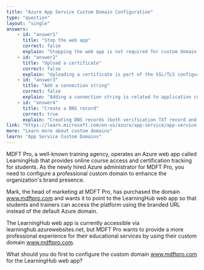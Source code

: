 ```yaml
---
title: "Azure App Service Custom Domain Configuration"
type: "question"
layout: "single"
answers:
    - id: "answer1"
      title: "Stop the web app"
      correct: false
      explain: "Stopping the web app is not required for custom domain configuration and would cause unnecessary downtime for students accessing the learning platform. Custom domains can be configured while the app is running."
    - id: "answer2"
      title: "Upload a certificate"
      correct: false
      explain: "Uploading a certificate is part of the SSL/TLS configuration process, but it comes after domain verification. You must first configure DNS records to prove domain ownership before you can associate certificates with the custom domain."
    - id: "answer3"
      title: "Add a connection string"
      correct: false
      explain: "Adding a connection string is related to application configuration and database connectivity, which has no relationship to custom domain setup. This step is not part of the domain configuration process."
    - id: "answer4"
      title: "Create a DNS record"
      correct: true
      explain: "Creating DNS records (both verification TXT record and routing A/CNAME record) is the essential first step to prove domain ownership and enable Azure to route traffic to your app. Without proper DNS configuration, Azure cannot verify you own the domain or direct traffic appropriately."
link: "https://learn.microsoft.com/en-us/azure/app-service/app-service-web-tutorial-custom-domain"
more: "Learn more about custom domains"
learn: "App Service Custom Domains"
---
```


MDFT Pro, a well-known training agency, operates an Azure web app called LearningHub that provides online course access and certification tracking for students. As the newly hired Azure administrator for MDFT Pro, you need to configure a professional custom domain to enhance the organization's brand presence. 

Mark, the head of marketing at MDFT Pro, has purchased the domain www.mdftpro.com and wants it to point to the LearningHub web app so that students and trainers can access the platform using the branded URL instead of the default Azure domain.

The LearningHub web app is currently accessible via learninghub.azurewebsites.net, but MDFT Pro wants to provide a more professional experience for their educational services by using their custom domain www.mdftpro.com.

What should you do first to configure the custom domain www.mdftpro.com for the LearningHub web app?

